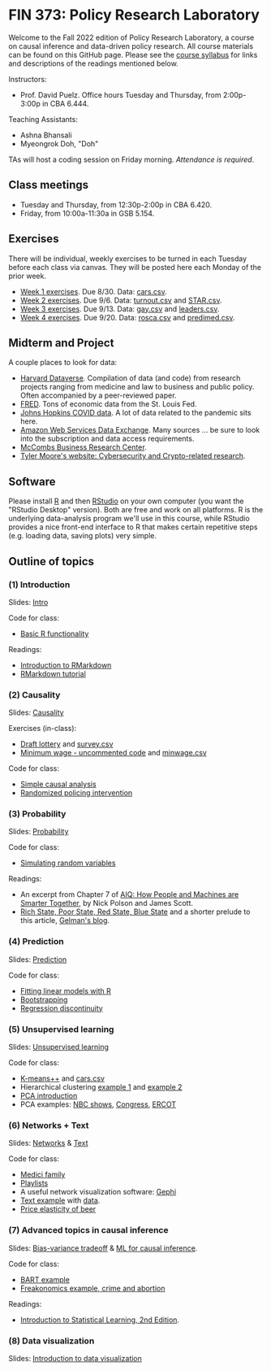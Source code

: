 # FIN 373: Policy Research Laboratory

Welcome to the Fall 2022 edition of Policy Research Laboratory, a course on causal inference and data-driven policy research.  All course materials can be found on this GitHub page.  Please see the [course syllabus](syllabus.pdf) for links and descriptions of the readings mentioned below.

Instructors:  
- Prof. David Puelz.  Office hours Tuesday and Thursday, from 2:00p-3:00p in CBA 6.444.

Teaching Assistants:
- Ashna Bhansali
- Myeongrok Doh, "Doh"

TAs will host a coding session on Friday morning.  *Attendance is required*.

## Class meetings

- Tuesday and Thursday, from 12:30p-2:00p in CBA 6.420.
- Friday, from 10:00a-11:30a in GSB 5.154.

## Exercises

There will be individual, weekly exercises to be turned in each Tuesday before each class via canvas.  They will be posted here each Monday of the prior week.  

- [Week 1 exercises](assignments/HW1.pdf). Due 8/30. Data: [cars.csv](https://downgit.github.io/#/home?url=https://github.com/dpuelz/Policy-Research-Laboratory/blob/main/data/cars.csv).
- [Week 2 exercises](assignments/HW2.pdf). Due 9/6. Data: [turnout.csv](https://downgit.github.io/#/home?url=https://github.com/dpuelz/Policy-Research-Laboratory/blob/main/data/turnout.csv) and [STAR.csv](https://downgit.github.io/#/home?url=https://github.com/dpuelz/Policy-Research-Laboratory/blob/main/data/STAR.csv).
- [Week 3 exercises](assignments/HW3.pdf). Due 9/13. Data: [gay.csv](https://downgit.github.io/#/home?url=https://github.com/dpuelz/Policy-Research-Laboratory/blob/main/data/gay.csv) and [leaders.csv](https://downgit.github.io/#/home?url=https://github.com/dpuelz/Policy-Research-Laboratory/blob/main/data/leaders.csv).
- [Week 4 exercises](assignments/HW4.pdf). Due 9/20. Data: [rosca.csv](https://downgit.github.io/#/home?url=https://github.com/dpuelz/Policy-Research-Laboratory/blob/main/data/rosca.csv) and [predimed.csv](https://downgit.github.io/#/home?url=https://github.com/dpuelz/Policy-Research-Laboratory/blob/main/data/predimed.csv).
<!-- 
- [Week 5 exercises](assignments/HW5.pdf). Due 9/28. Data: [fraud.RData](https://downgit.github.io/#/home?url=https://github.com/dpuelz/Policy-Research-Laboratory/blob/main/data/fraud.RData). 
- [Week 6 exercises](assignments/HW6.pdf). Due 10/5. Data: [justices.csv](https://downgit.github.io/#/home?url=https://github.com/dpuelz/Policy-Research-Laboratory/blob/main/data/justices.csv) and [yu2017sample.csv](https://downgit.github.io/#/home?url=https://github.com/dpuelz/Policy-Research-Laboratory/blob/main/data/yu2017sample.csv).
- [Week 7 exercises](assignments/HW7.pdf). Due 10/12. Data: [finlit15and18.csv](https://downgit.github.io/#/home?url=https://github.com/dpuelz/Policy-Research-Laboratory/blob/main/data/finlit15and18.csv) and [transfer.csv](https://downgit.github.io/#/home?url=https://github.com/dpuelz/Policy-Research-Laboratory/blob/main/data/transfer.csv).
- [Week 8 exercises](assignments/HW8.pdf). Due 10/26. Data: [electric-company.csv](https://downgit.github.io/#/home?url=https://github.com/dpuelz/Policy-Research-Laboratory/blob/main/data/electric-company.csv).
- Week 9 exercises. None - midterm!
- [Week 10 exercises](assignments/HW9.pdf). Due 11/2. Data: [social_marketing.csv](https://downgit.github.io/#/home?url=https://github.com/dpuelz/Policy-Research-Laboratory/blob/main/data/social_marketing.csv).
- [Week 11 exercises](assignments/HW10.pdf). Due 11/9.  This homework asks for initial project summaries.
- [Week 12 exercises](assignments/HW11.pdf). Due 11/16. Data: [newspapers.RData](https://downgit.github.io/#/home?url=https://github.com/dpuelz/Policy-Research-Laboratory/blob/main/data/newspapers.RData). 
-->

## Midterm and Project

<!-- 
Details about the midterm on 10/21 and the final project can be found [here](slides/PRL-project_midterm.pdf).
-->

A couple places to look for data:
- [Harvard Dataverse](https://dataverse.harvard.edu).  Compilation of data (and code) from research projects ranging from medicine and law to business and public policy.  Often accompanied by a peer-reviewed paper.
- [FRED](https://fred.stlouisfed.org).  Tons of economic data from the St. Louis Fed.
- [Johns Hopkins COVID data](https://github.com/CSSEGISandData/COVID-19).  A lot of data related to the pandemic sits here.
- [Amazon Web Services Data Exchange](https://aws.amazon.com/marketplace/search/results?category=d5a43d97-558f-4be7-8543-cce265fe6d9d&FULFILLMENT_OPTION_TYPE=DATA_EXCHANGE&filters=FULFILLMENT_OPTION_TYPE).  Many sources ... be sure to look into the subscription and data access requirements.
- [McCombs Business Research Center](https://guides.lib.utexas.edu/BRC).
- [Tyler Moore's website: Cybersecurity and Crypto-related research](https://tylermoore.ens.utulsa.edu/pub.html).


## Software

Please install [R](http://www.r-project.org) and then [RStudio](http://www.rstudio.org) on your own computer (you want the "RStudio Desktop" version).  Both are free and work on all platforms.  R is the underlying data-analysis program we'll use in this course, while RStudio provides a nice front-end interface to R that makes certain repetitive steps (e.g. loading data, saving plots) very simple.

## Outline of topics  

### (1) Introduction

Slides: [Intro](slides/PRL-intro.pdf)

Code for class:
- [Basic R functionality](code/intro1.R)

Readings:  
- [Introduction to RMarkdown](http://rmarkdown.rstudio.com)  
- [RMarkdown tutorial](https://rmarkdown.rstudio.com/lesson-1.html)  

### (2) Causality

Slides: [Causality](slides/PRL-causality.pdf)

Exercises (in-class):
- [Draft lottery](code/draftlottery.md) and [survey.csv](https://downgit.github.io/#/home?url=https://github.com/dpuelz/Policy-Research-Laboratory/blob/main/data/survey.csv)
- [Minimum wage - uncommented code](code/causality_minwage.R) and [minwage.csv](https://downgit.github.io/#/home?url=https://github.com/dpuelz/Policy-Research-Laboratory/blob/main/data/minwage.csv)

Code for class:
- [Simple causal analysis](code/causality1.R)
- [Randomized policing intervention](code/causality_police.R)

### (3) Probability

Slides: [Probability](slides/PRL-probability.pdf)

Code for class:
- [Simulating random variables](code/probability.R)

Readings:  
- An excerpt from Chapter 7 of [AIQ: How People and Machines are Smarter Together](readings/AIQ_excerpt_contraceptive_effectiveness.pdf), by Nick Polson and James Scott.  
- [Rich State, Poor State, Red State, Blue State](http://www.stat.columbia.edu/~gelman/research/published/rb_qjps.pdf) and a shorter prelude to this article, [Gelman's blog](https://statmodeling.stat.columbia.edu/2005/11/07/income_matters/).

### (4) Prediction

Slides: [Prediction](slides/PRL-prediction.pdf)

Code for class:
- [Fitting linear models with R](code/linearmodels.R)
- [Bootstrapping](code/bootstrap.R)
- [Regression discontinuity](code/RD.R)

### (5) Unsupervised learning

Slides: [Unsupervised learning](slides/PRL-unsupervised.pdf)

Code for class:
- [K-means++](code/cars.R) and [cars.csv](https://downgit.github.io/#/home?url=https://github.com/dpuelz/Policy-Research-Laboratory/blob/main/data/cars.csv)
- Hierarchical clustering [example 1](code/linkage_minmax.R) and [example 2](code/hclust_examples.R)
- [PCA introduction](code/pca_intro.R)
- PCA examples: [NBC shows](code/nbc.R), [Congress](code/congress109.R), [ERCOT](code/ercot_PCA.R)

### (6) Networks + Text 

Slides: [Networks](slides/PRL-networks.pdf) & [Text](slides/PRL-text.pdf)

Code for class:
- [Medici family](code/medici.R)
- [Playlists](code/playlists.R)
- A useful network visualization software: [Gephi](https://gephi.org)
- [Text example](code/tm_examples.R) with [data](https://github.com/dpuelz/Policy-Research-Laboratory/tree/main/data/ReutersC50/C50test/SimonCowell).
- [Price elasticity of beer](code/smallbeer.R)

### (7) Advanced topics in causal inference

Slides: [Bias-variance tradeoff](slides/PRL-biasvariancetradeoff.pdf) & [ML for causal inference](slides/PRL_selectionandRIC.pdf).

Code for class:
- [BART example](code/makeBARTsim.R)
- [Freakonomics example, crime and abortion](code/levitt.R)

Readings:
- [Introduction to Statistical Learning, 2nd Edition](https://web.stanford.edu/~hastie/ISLR2/ISLRv2_website.pdf).

### (8) Data visualization

Slides: [Introduction to data visualization](slides/PRL-datavizslides.pdf)